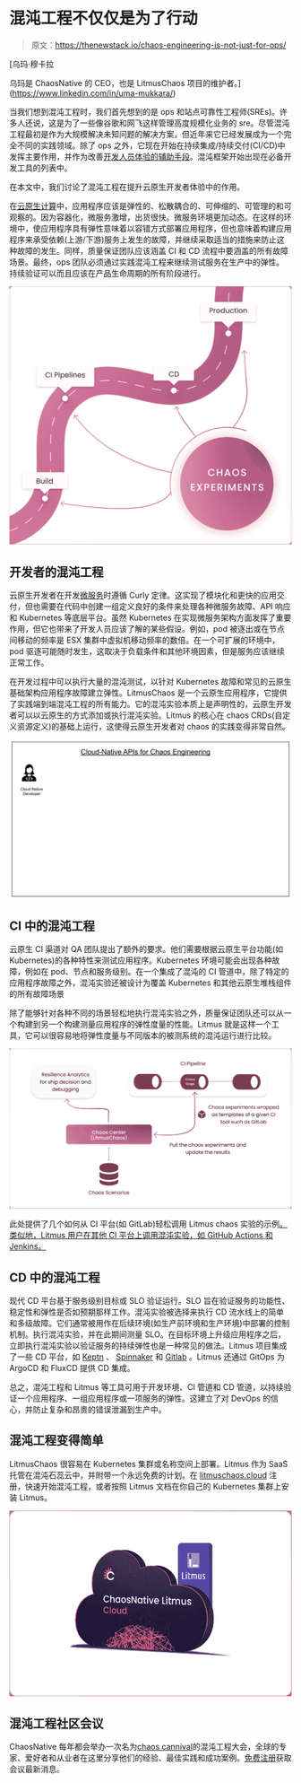 # 混沌工程不仅仅是为了行动

> 原文：<https://thenewstack.io/chaos-engineering-is-not-just-for-ops/>

[](https://www.linkedin.com/in/uma-mukkara/)

 [乌玛·穆卡拉

乌玛是 ChaosNative 的 CEO，也是 LitmusChaos 项目的维护者。](https://www.linkedin.com/in/uma-mukkara/) [](https://www.linkedin.com/in/uma-mukkara/)

当我们想到混沌工程时，我们首先想到的是 ops 和站点可靠性工程师(SREs)。许多人还说，这是为了一些像谷歌和网飞这样管理高度规模化业务的 sre。尽管混沌工程最初是作为大规模解决未知问题的解决方案，但近年来它已经发展成为一个完全不同的实践领域。除了 ops 之外，它现在开始在持续集成/持续交付(CI/CD)中发挥主要作用，并作为改善[开发人员体验的辅助手段](https://youtu.be/KGbw2c40q9Q?list=PLj6h78yzYM2Nd1U4RMhv7v88fdiFqeYAP&t=823)。混沌框架开始出现在必备开发工具的列表中。

在本文中，我们讨论了混沌工程在提升云原生开发者体验中的作用。

在[云原生计算](https://en.wikipedia.org/wiki/Cloud_native_computing)中，应用程序应该是弹性的、松散耦合的、可伸缩的、可管理的和可观察的。因为容器化，微服务激增，出货很快。微服务环境更加动态。在这样的环境中，使应用程序具有弹性意味着以容错方式部署应用程序，但也意味着构建应用程序来承受依赖(上游/下游)服务上发生的故障，并继续采取适当的措施来防止这种故障的发生。同样，质量保证团队应该涵盖 CI 和 CD 流程中要涵盖的所有故障场景。最终，ops 团队必须通过实践混沌工程来继续测试服务在生产中的弹性。持续验证可以而且应该在产品生命周期的所有阶段进行。

![Continuous verification](img/ee4332d081dc5aab38e50136860b48c0.png)

## **开发者的混沌工程**

云原生开发者在开发[微服务](https://blog.codinghorror.com/curlys-law-do-one-thing/)时遵循 Curly 定律。这实现了模块化和更快的应用交付，但也需要在代码中创建一组定义良好的条件来处理各种微服务故障、API 响应和 Kubernetes 等底层平台。虽然 Kubernetes 在实现微服务架构方面发挥了重要作用，但它也带来了开发人员应该了解的某些假设。例如，pod 被逐出或在节点间移动的频率是 ESX 集群中虚拟机移动频率的数倍。在一个可扩展的环境中，pod 驱逐可能随时发生，这取决于负载条件和其他环境因素，但是服务应该继续正常工作。

在开发过程中可以执行大量的混沌测试，以针对 Kubernetes 故障和常见的云原生基础架构应用程序故障建立弹性。LitmusChaos 是一个云原生应用程序，它提供了实践端到端混沌工程的所有能力。它的混沌实验本质上是声明性的，云原生开发者可以以云原生的方式添加或执行混沌实验。Litmus 的核心在 chaos CRDs(自定义资源定义)的基础上运行，这使得云原生开发者对 chaos 的实践变得非常自然。

![cloud native APIs for Chaos Engineering](img/9f380ae1e3554c7b1f5efe1a21f25045.png)

## **CI 中的混沌工程**

云原生 CI 渠道对 QA 团队提出了额外的要求。他们需要根据云原生平台功能(如 Kubernetes)的各种特性来测试应用程序。Kubernetes 环境可能会出现各种故障，例如在 pod、节点和服务级别。在一个集成了混沌的 CI 管道中，除了特定的应用程序故障之外，混沌实验还被设计为覆盖 Kubernetes 和其他云原生堆栈组件的所有故障场景

除了能够针对各种不同的场景轻松地执行混沌实验之外，质量保证团队还可以从一个构建到另一个构建测量应用程序的弹性度量的性能。Litmus 就是这样一个工具，它可以很容易地将弹性度量与不同版本的被测系统的混沌运行进行比较。

![Chaos Engineering in CI](img/d5300414bf84f2a93bee0bf7f6e71930.png)

此处提供了几个如何从 CI 平台(如 GitLab)轻松调用 Litmus chaos 实验的示例[。类似地，Litmus 用户在其他 CI 平台上调用混沌实验，如 GitHub Actions 和 Jenkins。](https://github.com/litmuschaos/gitlab-remote-templates)

## **CD 中的混沌工程**

现代 CD 平台基于服务级别目标或 SLO 验证运行。SLO 旨在验证服务的功能性、稳定性和弹性是否如预期那样工作。混沌实验被选择来执行 CD 流水线上的简单和多级故障。它们通常被用作在后续环境(如生产前环境和生产环境)中部署的控制机制。执行混沌实验，并在此期间测量 SLO。在目标环境上升级应用程序之后，立即执行混沌实验以验证服务的持续弹性也是一种常见的做法。Litmus 项目集成了一些 CD 平台，如 [Keptn](https://github.com/keptn-sandbox/litmus-service) 、 [Spinnaker](https://www.armory.io/blog/litmuschaos-in-your-spinnaker-pipeline/) 和 [Gitlab](https://dev.to/uditgaurav/litmuschaos-gitlab-remote-templates-6l2) 。Litmus 还通过 GitOps 为 ArgoCD 和 FluxCD 提供 CD 集成。

总之，混沌工程和 Litmus 等工具可用于开发环境、CI 管道和 CD 管道，以持续验证一个应用程序、一组应用程序或一项服务的弹性。这建立了对 DevOps 的信心，并防止复杂和昂贵的错误泄漏到生产中。

## 混沌工程变得简单

LitmusChaos 很容易在 Kubernetes 集群或名称空间上部署。Litmus 作为 SaaS 托管在混沌石蕊云中，并附带一个永远免费的计划。在 [litmuschaos.cloud](https://litmuschaos.cloud/) 注册，快速开始混沌工程，或者按照 Litmus 文档在你自己的 Kubernetes 集群上安装 Litmus。

![Litmus on cloud](img/6f7b373acd58cfa152525c5d25d8c1ec.png) 

## 混沌工程社区会议

ChaosNative 每年都会举办一次名为[chaos cannival](https://chaoscarnival.io/)的混沌工程大会，全球的专家、爱好者和从业者在这里分享他们的经验、最佳实践和成功案例。[免费注册](https://chaoscarnival.io/)获取会议最新消息。

<svg xmlns:xlink="http://www.w3.org/1999/xlink" viewBox="0 0 68 31" version="1.1"><title>Group</title> <desc>Created with Sketch.</desc></svg>